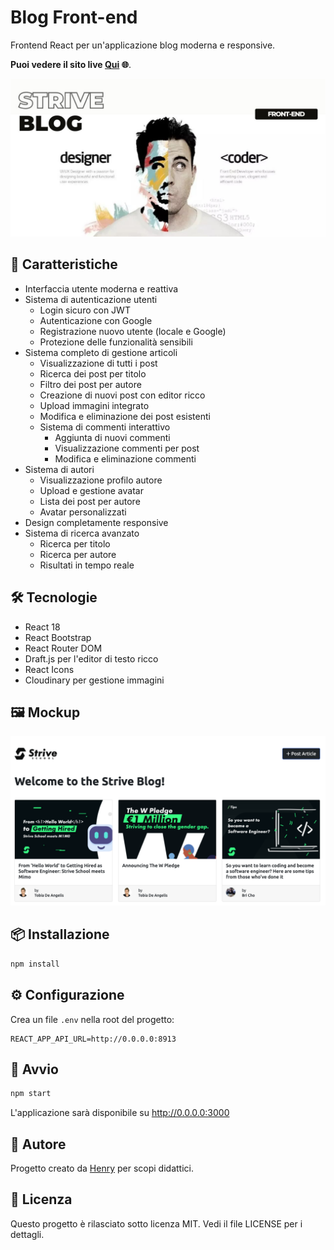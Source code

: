 # Blog Front-end

Frontend React per un'applicazione blog moderna e responsive.

**Puoi vedere il sito live [Qui](https://6-node-express-mongo-db-ch-1-front-end.vercel.app/) 🌐**.

![Cover del progetto](src/assets/cover.jpg)

## 🚀 Caratteristiche

- Interfaccia utente moderna e reattiva
- Sistema di autenticazione utenti
  - Login sicuro con JWT
  - Autenticazione con Google
  - Registrazione nuovo utente (locale e Google)
  - Protezione delle funzionalità sensibili
- Sistema completo di gestione articoli
  - Visualizzazione di tutti i post
  - Ricerca dei post per titolo
  - Filtro dei post per autore
  - Creazione di nuovi post con editor ricco
  - Upload immagini integrato
  - Modifica e eliminazione dei post esistenti
  - Sistema di commenti interattivo
    - Aggiunta di nuovi commenti
    - Visualizzazione commenti per post
    - Modifica e eliminazione commenti
- Sistema di autori
  - Visualizzazione profilo autore
  - Upload e gestione avatar
  - Lista dei post per autore
  - Avatar personalizzati
- Design completamente responsive
- Sistema di ricerca avanzato
  - Ricerca per titolo
  - Ricerca per autore
  - Risultati in tempo reale

## 🛠 Tecnologie

- React 18
- React Bootstrap
- React Router DOM
- Draft.js per l'editor di testo ricco
- React Icons
- Cloudinary per gestione immagini

## 🖼️ Mockup

![Screenshot dell'applicazione](src/assets/ss_main.png)

## 📦 Installazione

```bash
npm install
```

## ⚙️ Configurazione

Crea un file `.env` nella root del progetto:

```
REACT_APP_API_URL=http://0.0.0.0:8913
```

## 🚀 Avvio

```bash
npm start
```

L'applicazione sarà disponibile su http://0.0.0.0:3000

## 👤 Autore
Progetto creato da [Henry](https://github.com/henry8913) per scopi didattici.

## 📄 Licenza

Questo progetto è rilasciato sotto licenza MIT. Vedi il file LICENSE per i dettagli.